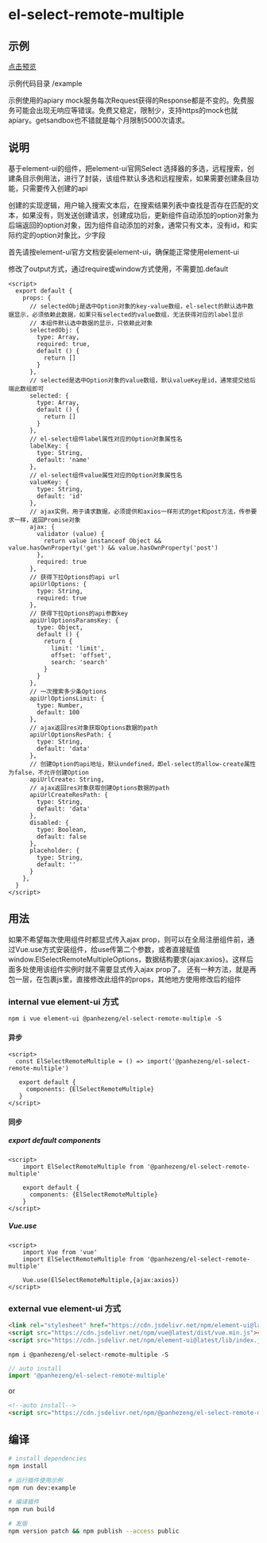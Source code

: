# el-select-remote-multiple

## 示例

[点击预览](https://panhezeng.github.io/el-select-remote-multiple/)

示例代码目录 /example

示例使用的apiary mock服务每次Request获得的Response都是不变的。免费服务可能会出现无响应等错误。免费又稳定，限制少，支持https的mock也就apiary。getsandbox也不错就是每个月限制5000次请求。

## 说明

基于element-ui的组件，把element-ui官网Select 选择器的多选，远程搜索，创建条目示例用法，进行了封装，该组件默认多选和远程搜索，如果需要创建条目功能，只需要传入创建的api

创建的实现逻辑，用户输入搜索文本后，在搜索结果列表中查找是否存在匹配的文本，如果没有，则发送创建请求，创建成功后，更新组件自动添加的option对象为后端返回的option对象，因为组件自动添加的对象，通常只有文本，没有id，和实际约定的option对象比，少字段

首先请按element-ui官方文档安装element-ui，确保能正常使用element-ui

修改了output方式，通过require或window方式使用，不需要加.default

```vue
<script>
  export default {
    props: {
      // selectedObj是选中Option对象的key-value数组，el-select的默认选中数据显示，必须依赖此数据，如果只有selected的value数组，无法获得对应的label显示
      // 本组件默认选中数据的显示，只依赖此对象
      selectedObj: {
        type: Array,
        required: true,
        default () {
          return []
        }
      },
      // selected是选中Option对象的value数组，默认valueKey是id，通常提交给后端此数组即可
      selected: {
        type: Array,
        default () {
          return []
        }
      },
      // el-select组件label属性对应的Option对象属性名
      labelKey: {
        type: String,
        default: 'name'
      },
      // el-select组件value属性对应的Option对象属性名
      valueKey: {
        type: String,
        default: 'id'
      },
      // ajax实例，用于请求数据，必须提供和axios一样形式的get和post方法，传参要求一样，返回Promise对象
      ajax: {
        validator (value) {
          return value instanceof Object && value.hasOwnProperty('get') && value.hasOwnProperty('post')
        },
        required: true
      },
      // 获得下拉Options的api url
      apiUrlOptions: {
        type: String,
        required: true
      },
      // 获得下拉Options的api参数key
      apiUrlOptionsParamsKey: {
        type: Object,
        default () {
          return {
            limit: 'limit',
            offset: 'offset',
            search: 'search'
          }
        }
      },
      // 一次搜索多少条Options
      apiUrlOptionsLimit: {
        type: Number,
        default: 100
      },
      // ajax返回res对象获取Options数据的path
      apiUrlOptionsResPath: {
        type: String,
        default: 'data'
      },
      // 创建Option的api地址，默认undefined，即el-select的allow-create属性为false，不允许创建Option
      apiUrlCreate: String,
      // ajax返回res对象获取创建Options数据的path
      apiUrlCreateResPath: {
        type: String,
        default: 'data'
      },
      disabled: {
        type: Boolean,
        default: false
      },
      placeholder: {
        type: String,
        default: ''
      }
    },
  }
</script>
```

## 用法

如果不希望每次使用组件时都显式传入ajax prop，则可以在全局注册组件前，通过Vue.use方式安装组件，给use传第二个参数，或者直接赋值window.ElSelectRemoteMultipleOptions，数据结构要求{ajax:axios}。这样后面多处使用该组件实例时就不需要显式传入ajax prop了。
还有一种方法，就是再包一层，在包裹js里，直接修改此组件的props，其他地方使用修改后的组件

### internal vue element-ui 方式

`npm i vue element-ui @panhezeng/el-select-remote-multiple -S`

#### 异步
```vue
<script>
  const ElSelectRemoteMultiple = () => import('@panhezeng/el-select-remote-multiple')

   export default {
     components: {ElSelectRemoteMultiple}
   }
</script>
```

#### 同步

##### export default components
```vue
<script>
    import ElSelectRemoteMultiple from '@panhezeng/el-select-remote-multiple'

    export default {
      components: {ElSelectRemoteMultiple}
    }
</script>
```

##### Vue.use
```vue
<script>
    import Vue from 'vue'
    import ElSelectRemoteMultiple from '@panhezeng/el-select-remote-multiple'

    Vue.use(ElSelectRemoteMultiple,{ajax:axios})
</script>
```

### external vue element-ui 方式

```html
<link rel="stylesheet" href="https://cdn.jsdelivr.net/npm/element-ui@latest/lib/theme-chalk/index.css">
<script src="https://cdn.jsdelivr.net/npm/vue@latest/dist/vue.min.js"></script>
<script src="https://cdn.jsdelivr.net/npm/element-ui@latest/lib/index.js"></script>
```

`npm i @panhezeng/el-select-remote-multiple -S`

```javascript
// auto install
import '@panhezeng/el-select-remote-multiple'
```
or
```html
<!--auto install-->
<script src="https://cdn.jsdelivr.net/npm/@panhezeng/el-select-remote-multiple@latest/dist/el-select-remote-multiple.min.js"></script>
```

## 编译

``` bash
# install dependencies
npm install

# 运行插件使用示例
npm run dev:example

# 编译插件
npm run build

# 发版
npm version patch && npm publish --access public

```


